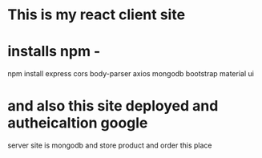 # This is my react client site

# installs npm -

npm install express cors body-parser axios mongodb bootstrap material ui

# and also this site deployed and autheicaltion google

server site is mongodb and store product and order this place
